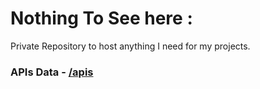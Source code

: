 # Nothing To See here : 
Private Repository to host anything I need for my projects.

### APIs Data - [/apis](https://kushtej.github.io/hosted/apis/)

